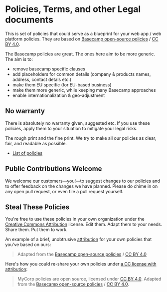 # Policies, Terms, and other Legal documents

This is set of policies that could serve as a blueprint for your web app / web platform policies. They are based on [Basecamp open-source policies](https://github.com/basecamp/policies) / [CC BY 4.0](https://creativecommons.org/licenses/by/4.0/).

The Basecamp policies are great. The ones here aim to be more generic. The aim is to:
- remove basecamp specific clauses
- add placeholders for common details (company & products names, address, contact detals etc.)
- make them EU specific (for EU-based business)
- make them more generic, while keeping many Basecamp approaches
- enable internationalization & geo-adjustment

## No warranty
There is absolutely no warranty given, suggested etc. If you use these policies, apply them to your situation to mitigate your legal risks. 

The rough print and the fine print. We try to make all our policies as clear, fair, and readable as possible.

* [List of policies](intl/en/index.md)

## Public Contributions Welcome

We welcome our customers—you!—to suggest changes to our policies and to offer feedback on the changes we have planned. Please do chime in on any open pull request, or even file a pull request yourself.

## Steal These Policies

You're free to use these policies in your own organization under the [Creative Commons Attribution](https://creativecommons.org/licenses/by/4.0/) license.
Edit them. Adapt them to your needs. Share them. Put them to work.

An example of a brief, unobtrusive [attribution](https://wiki.creativecommons.org/wiki/Best_practices_for_attribution) for your own policies that you've based on ours:
> Adapted from the [Basecamp open-source policies](https://github.com/basecamp/policies) / [CC BY 4.0](https://creativecommons.org/licenses/by/4.0/)

Here's how you could re-share your own policies under [a CC license with attribution](https://wiki.creativecommons.org/wiki/Marking_your_work_with_a_CC_license#Adding_a_CC_license_to_your_derivative_work):
> MyCorp policies are open source, licensed under [CC BY 4.0](https://creativecommons.org/licenses/by/4.0/). Adapted from the [Basecamp open-source policies](https://github.com/basecamp/policies) / [CC BY 4.0](https://creativecommons.org/licenses/by/4.0/).
